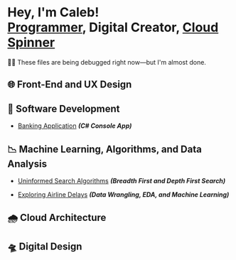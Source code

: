 <h1>Hey, I'm Caleb! <br/><a href="">Programmer</a>, <a /">Digital Creator</a>, <a href="">Cloud Spinner</a></h1>

<p>👨‍🔧 These files are being debugged right now—but I'm almost done.</p>

<h2>🌐 Front-End and UX Design</h2>

<h2>💾 Software Development</h2>

- <a href="https://github.com/Seecougsy/Banking-Console-Application">Banking Application</a> <b><i>(C# Console App)</b></i>

<h2>📉 Machine Learning, Algorithms, and Data Analysis</h2>

- <a href="https://github.com/Seecougsy/Search-Algorithms/blob/master/Solution_Notebook.ipynb">Uninformed Search Algorithms</a> <b><i>(Breadth First and Depth First Search)</b></i>

- <a href="https://github.com/Seecougsy/Data-Science-Project">Exploring Airline Delays</a> <b><i>(Data Wrangling, EDA, and Machine Learning)</b></i>

<h2>🌧️ Cloud Architecture</h2>



<h2>🛸 Digital Design</h2>

